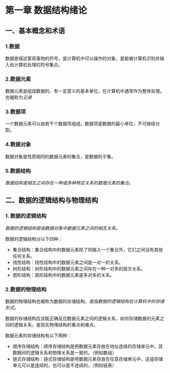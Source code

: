 # 第一章 数据结构绪论

## 一、基本概念和术语

### 1.数据

数据是描述客观事物的符号，是计算机中可以操作的对象，是能被计算机识别并输入给计算机处理的符号集合。

### 2.数据元素

数据元素是组成数据的、有一定意义的基本单位，在计算机中通常作为整体处理。也被称为*记录*

###  3.数据项

一个数据元素可以由若干个数据项组成。数据项是数据的最小单位，不可继续分割。

### 4.数据对象

数据对象是性质相同的数据元素的集合，是数据的子集。

### 5.数据结构

*数据结构是相互之间存在一种或多种特定关系的数据元素的集合。*

## 二、数据的逻辑结构与物理结构

### 1. 数据的逻辑结构

*数据的逻辑结构是指数据对象中数据元素之间的相互关系。*

数据的逻辑结构分以下四种：

- 集合结构：集合结构中的数据元素除了同输入一个集合外，它们之间没有其他任何关系。
- 线性结构：线性结构中的数据元素之间是一对一的关系。
- 树形结构：树形结构中的数据元素之间存在一种一对多的层次关系。
- 图形结构：图形结构中的数据元素是多对多的关系。

###  2.数据的物理结构

数据的物理结构也被称为数据的存储结构，*是指数据的逻辑结构在计算机中的存储形式。*

数据的存储结构应该能正确反应数据元素之间的逻辑关系，如何存储数据的元素之间的逻辑关系，是现实物理结构的重点和难点。

数据元素的存储结构有以下两种：

- 顺序存储结构：顺序存储结构是把数据元素存放在地址连续的存储单元中，其数据间的逻辑关系和物理关系是一致的。（例如数组）
- 链式存储结构：链式存储结构是吧数据元素存放在任意存储单元中，这组存储单元可以是连续的，也可以是不连续的。（例如链表）